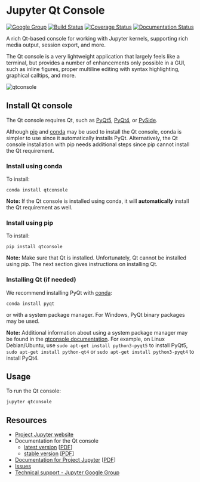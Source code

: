 # Jupyter Qt Console

[![Google Group](https://img.shields.io/badge/-Google%20Group-lightgrey.svg)](https://groups.google.com/forum/#!forum/jupyter)
[![Build Status](https://travis-ci.org/jupyter/qtconsole.svg?branch=master)](https://travis-ci.org/jupyter/qtconsole)
[![Coverage Status](https://coveralls.io/repos/github/jupyter/qtconsole/badge.svg?branch=master)](https://coveralls.io/github/jupyter/qtconsole?branch=master)
[![Documentation Status](https://readthedocs.org/projects/qtconsole/badge/?version=stable)](https://qtconsole.readthedocs.io/en/stable/)

A rich Qt-based console for working with Jupyter kernels,
supporting rich media output, session export, and more.

The Qt console is a very lightweight application that largely feels like a terminal, but
provides a number of enhancements only possible in a GUI, such as inline
figures, proper multiline editing with syntax highlighting, graphical calltips,
and more.

![qtconsole](docs/source/_images/qtconsole.png)

## Install Qt console
The Qt console requires Qt, such as [PyQt5](http://www.riverbankcomputing.com/software/pyqt/intro),
[PyQt4](https://www.riverbankcomputing.com/software/pyqt/download),
or [PySide](http://pyside.github.io/docs/pyside).

Although [pip](https://pypi.python.org/pypi/pip) and
[conda](http://conda.pydata.org/docs) may be used to install the Qt console, conda
is simpler to use since it automatically installs PyQt. Alternatively,
the Qt console installation with pip needs additional steps since pip cannot install
the Qt requirement.

### Install using conda
To install:

    conda install qtconsole

**Note:** If the Qt console is installed using conda, it will **automatically**
install the Qt requirement as well.

### Install using pip
To install:

    pip install qtconsole

**Note:** Make sure that Qt is installed. Unfortunately, Qt cannot be
installed using pip. The next section gives instructions on installing Qt.

### Installing Qt (if needed)
We recommend installing PyQt with [conda](http://conda.pydata.org/docs):

    conda install pyqt

or with a system package manager. For Windows, PyQt binary packages may be
used.

**Note:** Additional information about using a system package manager may be
found in the [qtconsole documentation](https://qtconsole.readthedocs.io). For
example, on Linux Debian/Ubuntu, use ``sudo apt-get install python3-pyqt5`` to
install PyQt5, ``sudo apt-get install python-qt4`` or
``sudo apt-get install python3-pyqt4`` to install PyQt4.

## Usage
To run the Qt console:

    jupyter qtconsole

## Resources
- [Project Jupyter website](https://jupyter.org)
- Documentation for the Qt console
  * [latest version](https://qtconsole.readthedocs.io/en/latest/) [[PDF](https://media.readthedocs.org/pdf/qtconsole/latest/qtconsole.pdf)]
  * [stable version](https://qtconsole.readthedocs.io/en/stable/) [[PDF](https://media.readthedocs.org/pdf/qtconsole/stable/qtconsole.pdf)]
- [Documentation for Project Jupyter](https://jupyter.readthedocs.io/en/latest/index.html) [[PDF](https://media.readthedocs.org/pdf/jupyter/latest/jupyter.pdf)]
- [Issues](https://github.com/jupyter/qtconsole/issues)
- [Technical support - Jupyter Google Group](https://groups.google.com/forum/#!forum/jupyter)
